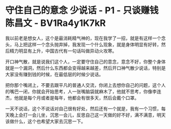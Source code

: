 # 守住自己的意念 少说话 - P1 - 只谈赚钱陈昌文 - BV1Ra4y1K7kR

我以前老是想女人，这个是最消耗精气神的，现在我学了一招，就是有这样一个念头，马上把这样一个念头抛弃掉，我发现一个什么现象，就是身体明显有好转，然后精力明显有上升，中国古代有一句话叫做异动火攻寒。

开口神气散，就是说我们这个人，一定要守住自己的意念，意念不好，你整个身体就是一个漏洞，然后什么东西都会变得越来越差，然后开口神气散少说话，特别是大家没有赚到钱的时候，在最低层的时候少说话。

把你那个嘴闭上，不要去跟平凡的普通人交流，你闭上去想你自己的问题，这个人的嘴巴一闭，你就会开始思考，人一张嘴脑袋就麻木了，他就不思考，你像李连杰，他就是每个月或者是每年，他都会有很多天，然后会戴个口罩。

一天不说话，这个不说话对自己很有好处，然后还有一个就是，我有一个习惯，每天晚上会打一会儿坐，沉思一会儿，反思自己这一天做的好不好，满不满意，明天该做什么，这个也希望大家去沉思一下。

